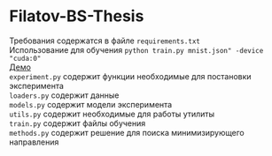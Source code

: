 # Filatov-BS-Thesis

Требования содержатся в файле `requirements.txt`  
Использование для обучения `python train.py mnist.json" -device "cuda:0"`  
[Демо](https://colab.research.google.com/drive/10LfBUn2vCJGqx1zVE8yCnHC0Pg-0JJCu?usp=sharing)  
`experiment.py` содержит функции необходимые для постановки эксперимента  
`loaders.py` содержит данные  
`models.py` содержит модели эксперимента  
`utils.py` содержит необходимые для работы утилиты  
`train.py` содержит файлы обучения  
`methods.py` содержит решение для поиска минимизирующего направления  
